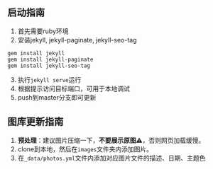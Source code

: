 ## 启动指南

1. 首先需要ruby环境
2. 安装jekyll, jekyll-paginate, jekyll-seo-tag

```
gem install jekyll
gem install jekyll-paginate
gem install jekyll-seo-tag
```

3. 执行`jekyll serve`运行
4. 根据提示访问目标端口，可用于本地调试
5. push到master分支即可更新

## 图库更新指南

1. **预处理**：建议图片压缩一下，**不要展示原图**:warning:，否则网页加载缓慢。
2. clone到本地，然后在`images`文件夹内添加图片。
3. 在`_data/photos.yml`文件内添加对应图片文件的描述、日期、主题色